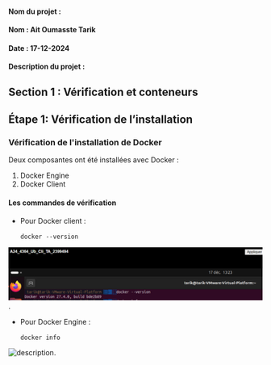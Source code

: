 #### Nom du projet : 

#### Nom : Ait Oumasste  Tarik 

#### Date : 17-12-2024

#### Description du projet : 

## Section 1 : Vérification et conteneurs
## Étape 1: Vérification de l’installation
### Vérification de l'installation de Docker

Deux composantes ont été installées avec Docker :  
1. Docker Engine  
2. Docker Client

#### Les commandes de vérification
- Pour Docker client :
   ```
   docker --version
   ``` 
![description](Images/verif_Docker1.png). 

- Pour Docker Engine :
   ```
   docker info
   ```
![description](Images/Verif_Docker_Client.png). 

